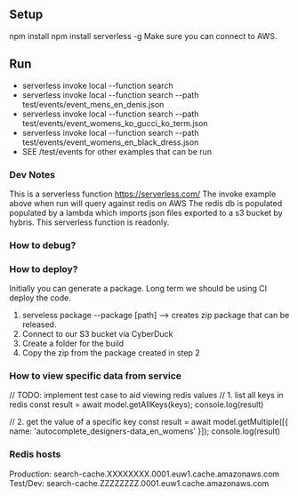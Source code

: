 ## Setup
npm install
npm install serverless -g
Make sure you can connect to AWS.

## Run
- serverless invoke local --function search
- serverless invoke local --function search --path test/events/event_mens_en_denis.json
- serverless invoke local --function search --path test/events/event_womens_ko_gucci_ko_term.json
- serverless invoke local --function search --path test/events/event_womens_en_black_dress.json
- SEE /test/events for other examples that can be run

### Dev Notes
This is a serverless function https://serverless.com/
The invoke example above when run will query against redis on AWS
The redis db is populated populated by a lambda which imports json files exported to a s3 bucket by hybris.
This serverless function is readonly.

### How to debug?
### How to deploy?
Initially you can generate a package. Long term we should be using CI deploy the code.
1. serveless package --package [path] --> creates zip package that can be released.
2. Connect to our S3 bucket via CyberDuck
3. Create a folder for the build
4. Copy the zip from the package created in step 2

### How to view specific data from service
// TODO: implement test case to aid viewing redis values
// 1. list all keys in redis
const result = await model.getAllKeys(keys);
console.log(result)

// 2. get the value of a specific key
const result = await model.getMultiple([{ name: 'autocomplete_designers-data_en_womens' }]);
console.log(result)

### Redis hosts
Production: search-cache.XXXXXXXX.0001.euw1.cache.amazonaws.com
Test/Dev: search-cache.ZZZZZZZZ.0001.euw1.cache.amazonaws.com
